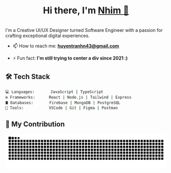 <h1 align="center">Hi there, I'm <a href="https://github.com/tranhnh" target="_blank">Nhim 👋</a></h1>
<br>I'm a Creative UI/UX Designer turned Software Engineer with a passion for crafting exceptional digital experiences.<br>

- 📫 How to reach me: **huyentranhn43@gmail.com**

- ⚡ Fun fact: **I'm still trying to center a div since 2021 :)**

## 🛠️ Tech Stack

```bash
💻 Languages:       JavaScript | TypeScript
⚙️ Frameworks:      React | Node.js | Tailwind | Express
🛢️ Databases:       Firebase | MongoDB | PostgreSQL
🔧 Tools:           VSCode | Git | Figma | Postman
```

## 🐍 My Contribution

<picture>
  <source media="(prefers-color-scheme: dark)" srcset="https://raw.githubusercontent.com/tranhnh/tranhnh/output/github-snake-dark.svg" />
  <source media="(prefers-color-scheme: light)" srcset="https://raw.githubusercontent.com/tranhnh/tranhnh/output/github-snake.svg" />
  <img alt="github contribution snake" src="https://raw.githubusercontent.com/tranhnh/tranhnh/output/github-snake.svg" />
</picture>


